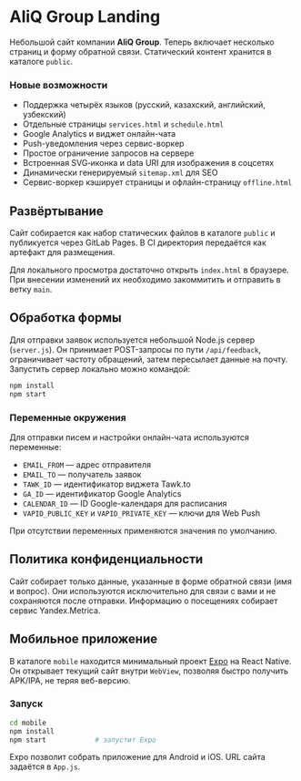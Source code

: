# AliQ Group Landing

Небольшой сайт компании **AliQ Group**. Теперь включает несколько страниц и форму обратной связи.
Статический контент хранится в каталоге `public`.

### Новые возможности
- Поддержка четырёх языков (русский, казахский, английский, узбекский)
- Отдельные страницы `services.html` и `schedule.html`
- Google Analytics и виджет онлайн-чата
- Push-уведомления через сервис-воркер
- Простое ограничение запросов на сервере
- Встроенная SVG‑иконка и data URI для изображения в соцсетях
- Динамически генерируемый `sitemap.xml` для SEO
- Сервис-воркер кэширует страницы и офлайн-страницу `offline.html`

## Развёртывание

Сайт собирается как набор статических файлов в каталоге `public` и публикуется через GitLab Pages. В CI директория передаётся как артефакт для размещения.

Для локального просмотра достаточно открыть `index.html` в браузере. При внесении изменений их необходимо закоммитить и отправить в ветку `main`.

## Обработка формы

Для отправки заявок используется небольшой Node.js сервер (`server.js`). Он принимает POST-запросы по пути `/api/feedback`, ограничивает частоту обращений, затем пересылает данные на почту. Запустить сервер локально можно командой:

```bash
npm install
npm start
```

### Переменные окружения

Для отправки писем и настройки онлайн-чата используются переменные:

- `EMAIL_FROM` — адрес отправителя
- `EMAIL_TO` — получатель заявок
- `TAWK_ID` — идентификатор виджета Tawk.to
- `GA_ID` — идентификатор Google Analytics
- `CALENDAR_ID` — ID Google-календаря для расписания
- `VAPID_PUBLIC_KEY` и `VAPID_PRIVATE_KEY` — ключи для Web Push

При отсутствии переменных применяются значения по умолчанию.

## Политика конфиденциальности

Сайт собирает только данные, указанные в форме обратной связи (имя и вопрос). Они используются исключительно для связи с вами и не сохраняются после отправки. Информацию о посещениях собирает сервис Yandex.Metrica.



## Мобильное приложение

В каталоге `mobile` находится минимальный проект [Expo](https://expo.dev/) на React Native. Он открывает текущий сайт внутри `WebView`, позволяя быстро получить APK/IPA, не теряя веб-версию.

### Запуск

```bash
cd mobile
npm install
npm start            # запустит Expo
```

Expo позволит собрать приложение для Android и iOS. URL сайта задаётся в `App.js`.
